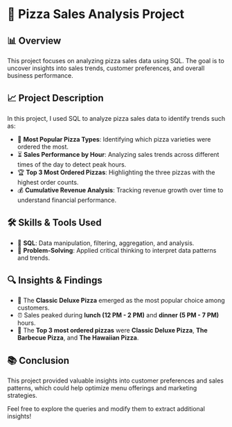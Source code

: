 # 🍕 Pizza Sales Analysis Project

## 📊 Overview
This project focuses on analyzing pizza sales data using SQL. The goal is to uncover insights into sales trends, customer preferences, and overall business performance.

## 📈 Project Description
In this project, I used SQL to analyze pizza sales data to identify trends such as:

- 🍕 **Most Popular Pizza Types**: Identifying which pizza varieties were ordered the most.
- ⏳ **Sales Performance by Hour**: Analyzing sales trends across different times of the day to detect peak hours.
- 🏆 **Top 3 Most Ordered Pizzas**: Highlighting the three pizzas with the highest order counts.
- 💰 **Cumulative Revenue Analysis**: Tracking revenue growth over time to understand financial performance.

## 🛠️ Skills & Tools Used
- 🐘 **SQL**: Data manipulation, filtering, aggregation, and analysis.
- 🧩 **Problem-Solving**: Applied critical thinking to interpret data patterns and trends.

## 🔍 Insights & Findings
- 🍕 The **Classic Deluxe Pizza** emerged as the most popular choice among customers.
- ⏰ Sales peaked during **lunch (12 PM - 2 PM)** and **dinner (5 PM - 7 PM)** hours.
- 🏅 The **Top 3 most ordered pizzas** were **Classic Deluxe Pizza**, **The Barbecue Pizza**, and **The Hawaiian Pizza**.

## 📚 Conclusion
This project provided valuable insights into customer preferences and sales patterns, which could help optimize menu offerings and marketing strategies.

Feel free to explore the queries and modify them to extract additional insights!



  
